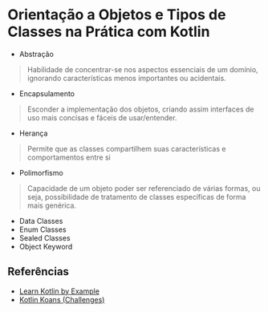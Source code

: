 # Orientação a Objetos e Tipos de Classes na Prática com Kotlin

- Abstração

> Habilidade de concentrar-se nos aspectos essenciais de um domínio, ignorando
> características menos importantes ou acidentais.

- Encapsulamento

> Esconder a implementação dos objetos, criando assim interfaces de uso mais 
> concisas e fáceis de usar/entender.

- Herança

> Permite que as classes compartilhem suas características e comportamentos
> entre si


- Polimorfismo

> Capacidade de um objeto poder ser referenciado de várias formas, ou seja, 
> possibilidade de tratamento de classes específicas de forma mais genérica.

- Data Classes
- Enum Classes
- Sealed Classes
- Object Keyword

## Referências

- [Learn Kotlin by Example](https://play.kotlinlang.org/byExample/overview?_gl=1*118msly*_ga*NDYxMDAzNjI3LjE2OTExMDkyMTI.*_ga_9J976DJZ68*MTY5MzYwMjUyMC4yMy4xLjE2OTM2MDU0MDkuNTIuMC4w&_ga=2.33350461.28004198.1693433118-461003627.1691109212)
- [Kotlin Koans (Challenges)](https://kotlinlang.org/docs/koans.html)
